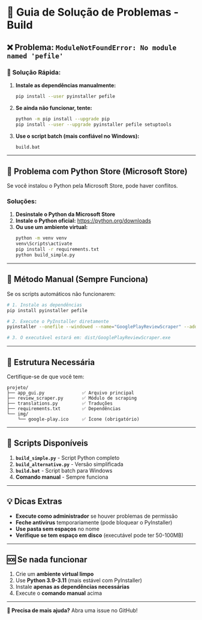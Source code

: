 # 🔧 Guia de Solução de Problemas - Build

## ❌ Problema: `ModuleNotFoundError: No module named 'pefile'`

### 🎯 **Solução Rápida:**

1. **Instale as dependências manualmente:**
   ```bash
   pip install --user pyinstaller pefile
   ```

2. **Se ainda não funcionar, tente:**
   ```bash
   python -m pip install --upgrade pip
   pip install --user --upgrade pyinstaller pefile setuptools
   ```

3. **Use o script batch (mais confiável no Windows):**
   ```bash
   build.bat
   ```

---

## 🐍 **Problema com Python Store (Microsoft Store)**

Se você instalou o Python pela Microsoft Store, pode haver conflitos. 

### **Soluções:**

1. **Desinstale o Python da Microsoft Store**
2. **Instale o Python oficial:** https://python.org/downloads
3. **Ou use um ambiente virtual:**
   ```bash
   python -m venv venv
   venv\Scripts\activate
   pip install -r requirements.txt
   python build_simple.py
   ```

---

## 🔄 **Método Manual (Sempre Funciona)**

Se os scripts automáticos não funcionarem:

```bash
# 1. Instale as dependências
pip install pyinstaller pefile

# 2. Execute o PyInstaller diretamente
pyinstaller --onefile --windowed --name="GooglePlayReviewScraper" --add-data="img;img" --icon="img/google-play.ico" app_gui.py

# 3. O executável estará em: dist/GooglePlayReviewScraper.exe
```

---

## 📁 **Estrutura Necessária**

Certifique-se de que você tem:
```
projeto/
├── app_gui.py              ✅ Arquivo principal
├── review_scraper.py       ✅ Módulo de scraping
├── translations.py         ✅ Traduções
├── requirements.txt        ✅ Dependências
└── img/
    └── google-play.ico     ✅ Ícone (obrigatório)
```

---

## 🚀 **Scripts Disponíveis**

1. **`build_simple.py`** - Script Python completo
2. **`build_alternative.py`** - Versão simplificada
3. **`build.bat`** - Script batch para Windows
4. **Comando manual** - Sempre funciona

---

## 💡 **Dicas Extras**

- **Execute como administrador** se houver problemas de permissão
- **Feche antivírus** temporariamente (pode bloquear o PyInstaller)
- **Use pasta sem espaços** no nome
- **Verifique se tem espaço em disco** (executável pode ter 50-100MB)

---

## 🆘 **Se nada funcionar**

1. Crie um **ambiente virtual limpo**
2. Use **Python 3.9-3.11** (mais estável com PyInstaller)
3. Instale **apenas as dependências necessárias**
4. Execute o **comando manual** acima

---

**💬 Precisa de mais ajuda?** Abra uma issue no GitHub!